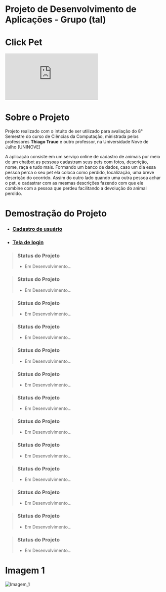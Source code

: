 # Projeto de Desenvolvimento de Aplicações - Grupo (tal)
# Click Pet

[![GitHub license](https://badgen.net/github/license/Naereen/Strapdown.js)](https://github.com/joaovictor020403/teste-readme/blob/main/LICENSE)



# Sobre o Projeto

Projeto realizado com o intuito de ser utilizado para avaliação do 8° Semestre do curso de Ciências da Computação, ministrada pelos professores **Thiago Traue** e outro professor, na Universidade Nove de Julho (UNINOVE)

A aplicação consiste em um serviço online de cadastro de animais por meio de um chatbot as pessoas
cadastram seus pets com fotos, descrição, nome, raça e tudo mais. Formando um
banco de dados, caso um dia essa pessoa perca o seu pet ela coloca como perdido,
localização, uma breve descrição do ocorrido. Assim do outro lado quando uma
outra pessoa achar o pet, e cadastrar com as mesmas descrições fazendo com que
ele combine com a pessoa que perdeu facilitando a devolução do animal perdido.


# Demostração do Projeto
* ###  [Cadastro de usuário](#Imagem_1)
* ###  [Tela de login](#Imagem_1)








> ### Status do Projeto
> - Em Desenvolvimento...


> ### Status do Projeto
> - Em Desenvolvimento...


> ### Status do Projeto
> - Em Desenvolvimento...


> ### Status do Projeto
> - Em Desenvolvimento...


> ### Status do Projeto
> - Em Desenvolvimento...


> ### Status do Projeto
> - Em Desenvolvimento...


> ### Status do Projeto
> - Em Desenvolvimento...


> ### Status do Projeto
> - Em Desenvolvimento...


> ### Status do Projeto
> - Em Desenvolvimento...


> ### Status do Projeto
> - Em Desenvolvimento...


> ### Status do Projeto
> - Em Desenvolvimento...


> ### Status do Projeto
> - Em Desenvolvimento...


> ### Status do Projeto
> - Em Desenvolvimento...
 
 
# Imagem 1
![Imagem_1](https://user-images.githubusercontent.com/59425970/203454586-81334f11-1ca5-4284-af1e-844fcb0f1c25.png)

 
